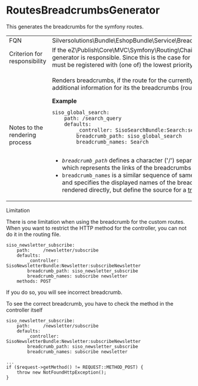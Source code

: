 #  RoutesBreadcrumbsGenerator 

This generates the breadcrumbs for the symfony routes.

<table>
<colgroup>
<col style="width: 50%" />
<col style="width: 50%" />
</colgroup>
<tbody>
<tr>
<td>FQN</td>
<td>Silversolutions\Bundle\EshopBundle\Service\Breadcrumbs\RoutesBreadcrumbsGenerator</td>
</tr>
<tr>
<td>Criterion for responsibility</td>
<td>If the eZ\Publish\Core\MVC\Symfony\Routing\ChainRouter matches the request, this generator is responsible. Since this is the case for nearly every request, this generator must be registered with (one of) the lowest priority(/ies).</td>
</tr>
<tr>
<td>Notes to the rendering process</td>
<td><p>Renders breadcrumbs, if the route for the currently matched controller action contains additional information for its the breadcrumbs (routing.yml):</p>
<strong>Example</strong>
<pre class="" data-syntaxhighlighter-params="brush: text; gutter: false; theme: Confluence" data-theme="Confluence"><code>siso_global_search:
    path: /search_query
    defaults:
        _controller: SisoSearchBundle:Search:search
        breadcrumb_path: siso_global_search
        breadcrumb_names: Search
 </code></pre>
<ul>
<li><em><code>breadcrumb_path</code></em> defines a character ('/') separated sequence of route identifiers, which represents the links of the breadcrumbs elements.</li>
<li><code>breadcrumb_names</code> is a similar sequence of same order and number as <code>breadcrumb_path</code> and specifies the displayed names of the breadcrumb elements. The values are not rendered directly, but define the source for a <a href="Translations_23560284.html">translation</a>.</li>
</ul>
<p> </p></td>
</tr>
</tbody>
</table>

Limitation

There is one limitation when using the breadcrumb for the custom routes. When you want to restrict the HTTP method for the controller, you can not do it in the routing file.

``` 
siso_newsletter_subscribe:
    path:     /newsletter/subscribe
    defaults: 
        _controller: SisoNewsletterBundle:Newsletter:subscribeNewsletter
        breadcrumb_path: siso_newsletter_subscribe
        breadcrumb_names: subscribe newsletter
    methods: POST
```

If you do so, you will see incorrect breadcrumb.

To see the correct breadcrumb, you have to check the method in the controller itself

``` 
siso_newsletter_subscribe:
    path:     /newsletter/subscribe
    defaults: 
        _controller: SisoNewsletterBundle:Newsletter:subscribeNewsletter
        breadcrumb_path: siso_newsletter_subscribe
        breadcrumb_names: subscribe newsletter

...
if ($request->getMethod() != REQUEST::METHOD_POST) {
    throw new NotFoundHttpException();
}
```
